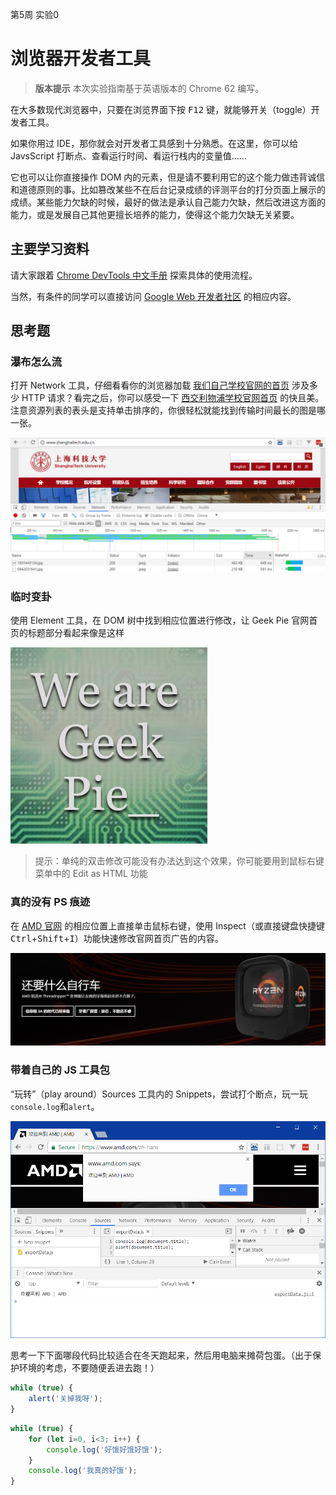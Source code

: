 第5周 实验0

浏览器开发者工具
==============

> **版本提示** 本次实验指南基于英语版本的 Chrome 62 编写。

在大多数现代浏览器中，只要在浏览界面下按 <kbd>F12</kbd> 键，就能够开关（toggle）开发者工具。

如果你用过 IDE，那你就会对开发者工具感到十分熟悉。在这里，你可以给 JavsScript 打断点、查看运行时间、看运行栈内的变量值……

它也可以让你直接操作 DOM 内的元素，但是请不要利用它的这个能力做违背诚信和道德原则的事。比如篡改某些不在后台记录成绩的评测平台的打分页面上展示的成绩。某些能力欠缺的时候，最好的做法是承认自己能力欠缺，然后改进这方面的能力，或是发展自己其他更擅长培养的能力，使得这个能力欠缺无关紧要。

主要学习资料
-----------

请大家跟着 [Chrome DevTools 中文手册](https://leeon.gitbooks.io/devtools/content/learn_basic/overview.html) 探索具体的使用流程。

当然，有条件的同学可以直接访问 [Google Web 开发者社区](https://developers.google.com/web/tools/chrome-devtools/?hl=zh-cn) 的相应内容。

思考题
------

### 瀑布怎么流
打开 Network 工具，仔细看看你的浏览器加载 [我们自己学校官网的首页](http://www.shanghaitech.edu.cn) 涉及多少 HTTP 请求？看完之后，你可以感受一下 [西交利物浦学校官网首页](http://www.xjtlu.edu.cn/zh/) 的快且美。注意资源列表的表头是支持单击排序的，你很轻松就能找到传输时间最长的图是哪一张。

![瀑布流](labGuideFigs/waterfall.png)

### 临时变卦
使用 Element 工具，在 DOM 树中找到相应位置进行修改，让 Geek Pie 官网首页的标题部分看起来像是这样

![有没有下划线](labGuideFigs/manipulate_dom.png)

> 提示：单纯的双击修改可能没有办法达到这个效果，你可能要用到鼠标右键菜单中的 Edit as HTML 功能

### 真的没有 PS 痕迹
在 [AMD 官网](https://www.amd.com/zh-hans) 的相应位置上直接单击鼠标右键，使用 Inspect（或直接键盘快捷键 <kbd>Ctrl</kbd>+<kbd>Shift</kbd>+<kbd>I</kbd>）功能快速修改官网首页广告的内容。

![无PS痕迹](labGuideFigs/kidding.png)

### 带着自己的 JS 工具包
“玩转”（play around）Sources 工具内的 Snippets，尝试打个断点，玩一玩`console.log`和`alert`。

![自己的工具包](labGuideFigs/jsSnippets.png)

思考一下下面哪段代码比较适合在冬天跑起来，然后用电脑来摊荷包蛋。（出于保护环境的考虑，不要随便丢进去跑！）

```js
while (true) {
    alert('关掉我呀');
}
```

```js
while (true) {
    for (let i=0, i<3; i++) {
        console.log('好饿好饿好饿');
    }
    console.log('我真的好饿');
}
```
